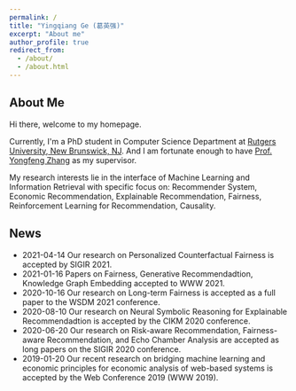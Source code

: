 ```yaml
---
permalink: /
title: "Yingqiang Ge (葛英强)"
excerpt: "About me"
author_profile: true
redirect_from: 
  - /about/
  - /about.html
---
```


## About Me
Hi there, welcome to my homepage.

Currently, I'm a PhD student in Computer Science Department at [Rutgers University, New Brunswick, NJ](https://www.rutgers.edu/). And I am fortunate enough to have [Prof. Yongfeng Zhang](http://yongfeng.me/) as my supervisor. 

My research interests lie in the interface of Machine Learning and Information Retrieval with specific focus on: Recommender System, Economic Recommendation, Explainable Recommendation, Fairness, Reinforcement Learning for Recommendation, Causality. 


## News
* 2021-04-14 Our research on Personalized Counterfactual Fairness is accepted by SIGIR 2021.
* 2021-01-16 Papers on Fairness, Generative Recommendadtion, Knowledge Graph Embedding accepted to WWW 2021.
* 2020-10-16 Our research on Long-term Fairness is accepted as a full paper to the WSDM 2021 conference.
* 2020-08-10 Our research on Neural Symbolic Reasoning for Explainable Recommendadtion is accepted by the CIKM 2020 conference.
* 2020-06-20 Our research on Risk-aware Recommendation, Fairness-aware Recommendation, and Echo Chamber Analysis are accepted as long papers on the SIGIR 2020 conference.
* 2019-01-20 Our recent research on bridging machine learning and economic principles for economic analysis of web-based systems is accepted by the Web Conference 2019 (WWW 2019).

<!-- * *Machine  Learning*:  Graph Representation Learning, Knowledge Graph Reasoning, Neural Symbolic Reasoning, Deep  Reinforcement Learning -->
<!-- * *Information Retrieval*:  Explainable Recommendation, Conversational Recommendation, User Behavior Modeling, Schema Matching -->

<!-- ## Education
* Ph.D in Computer Science, Rutgers University, 2019 - 2023 (expected)
* M.S. in Computer Science, Rutgers University, 2017 - 2019
* B.S. in Computational Mathematics, Zhengzhou University, 2013 - 2017 -->
<!-- 
## Work Experience
* Etsy, NYC, NY
  * Applied Scientist Intern,  May 2021 - Aug. 2021 (expected)
* Alibaba, Remote
  * Research Intern,  May 2020 - Aug. 2020
* Alibaba, Beijing, China
  * Research Intern,  May 2019 - Aug. 2019

## Academic Service
* PC Member & Reviewer
  * Journal: TOIS 20'
  * Conference: SIGIR 21', IJCAI 21', RecSys 20', AAAI 20' -->
  
  
<!-- ## Tutorial
* Tutorial on Conversational Recommender Systems, WSDM 2021
* Tutorial on Conversational Recommender Systems, IUI 2021
* Tutorial on Conversational Recommender Systems, RecSys 2020 [[paper](https://dl.acm.org/doi/abs/10.1145/3383313.3411548)][[link](https://conversational-recsys.github.io/)] -->

<!-- ## Teaching
* Teaching Assistant
  * CS344 (Design and Analysis of Computer Algorithms), 2017 Fall, 2018 Spring
  * CS112 (Data Structures), 2016 Fall, 2017 Spring -->
  
<!-- ## Awards
* SIGIR Student Travel Grant, 2021
* Outstanding Research Internship of Alibaba Group, 2020
* Fellowship of Rutgers University, 2020 (2%)
* Fellowship of Rutgers University, 2019 (2%)
* Outstanding Publications Award of Rutgers University, 2019
* Outstanding MS Project Award of Rutgers University, 2019
* Scholarship of Zhengzhou University, 2015/2016/2017 -->


<script type="text/javascript" id="clustrmaps" src="//clustrmaps.com/map_v2.js?d=1rCnpCekKUrfKHyfSXxsKj7j_eK6DIUn7r2WYD7VX88&cl=ffffff&w=a"></script>
